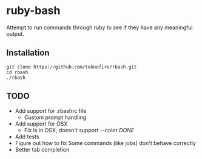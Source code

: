 ruby-bash
=========

Attempt to run commands through ruby to see if they have any meaningful output.

Installation
------------

    git clone https://github.com/teknofire/rbash.git
    cd rbash
    ./rbash

TODO
----

* Add support for .rbashrc file
  * Custom prompt handling
* Add support for OSX 
  * Fix ls in OSX, doesn't support --color *DONE*
* Add tests
* Figure out how to fix Some commands (like jobs) don't behave correctly
* Better tab completion
